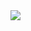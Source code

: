 
 <img src="https://v5.airtableusercontent.com/v3/u/29/29/1717444800000/apI-HmaORxMaaJM-5Yb86A/MEzresGMbqcNCsf0P_WzNFaB95nRFooYdz6ILjahkxOs2sHG7C7Hu3VWUEqfPUThYK_MAZtIP331xqXZils8JoLUSuOYVPfNcowyo5-OBlBA17mXIn7sCEu3Jij2JmdR1iDy3YP_CDM_rDr9u8z3tw/ohvtuzlKum2yjXlWrlwNVToPNZY-sDuwH9cmPuMz1p8">
